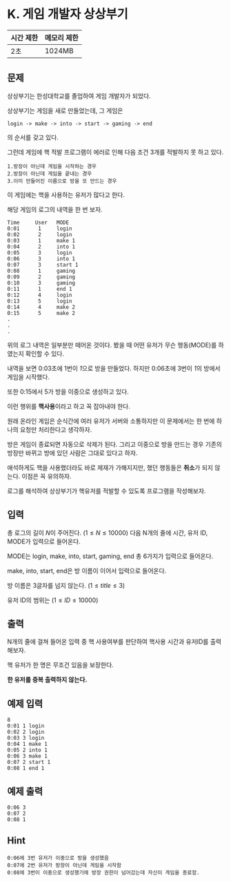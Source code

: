 # K. 게임 개발자 상상부기

| 시간 제한 | 메모리 제한 |
| --- | --- |
| 2초 | 1024MB |

## 문제
상상부기는 한성대학교를 졸업하여 게임 개발자가 되었다.

상상부기는 게임을 새로 만들었는데, 그 게임은
```
login -> make -> into -> start -> gaming -> end
```
의 순서를 갖고 있다.

그런데 게임에 핵 적발 프로그램이 에러로 인해 다음 조건 3개를 적발하지 못 하고 있다.

    1.방장이 아닌데 게임을 시작하는 경우
    2.방장이 아닌데 게임을 끝내는 경우
    3.이미 만들어진 이름으로 방을 또 만드는 경우

이 게임에는 핵을 사용하는 유저가 많다고 한다.

해당 게임의 로그의 내역을 한 번 보자.
```
Time     User   MODE
0:01      1     login 
0:02      2     login
0:03      1     make 1
0:04      2     into 1
0:05      3     login
0:06      3     into 1
0:07      3     start 1
0:08      1     gaming 
0:09      2     gaming
0:10      3     gaming 
0:11      1     end 1
0:12      4     login
0:13      5     login
0:14      4     make 2
0:15      5     make 2
.
.
.
```
위의 로그 내역은 일부분만 떼어온 것이다.
봤을 때 어떤 유저가 무슨 행동(MODE)를 하였는지 확인할 수 있다.

내역을 보면 0:03초에 1번이 *1*으로 방을 만들었다. 
하지만 0:06초에 3번이 *1*의 방에서 게임을 시작했다.

또한 0:15에서 5가 방을 이중으로 생성하고 있다.

이런 행위를 **핵사용**이라고 하고 꼭 잡아내야 한다.

원래 온라인 게임은 순식간에 여러 유저가 서버와 소통하지만 이 문제에서는 한 번에 하나의 요청만 처리한다고 생각하자.

방은 게임이 종료되면 자동으로 삭제가 된다.
그리고 이중으로 방을 만드는 경우 기존의 방장만 바뀌고 방에 있던 사람은 그대로 있다고 하자.

애석하게도 핵을 사용했더라도 바로 제재가 가해지지만, 했던 행동들은 **취소**가 되지 않는다. 이점은 꼭 유의하자.

로그를 해석하여 상상부기가 핵유저를 적발할 수 있도록 프로그램을 작성해보자.

## 입력
총 로그의 길이 $N$이 주어진다.
$(1 \leq N \leq 10000)$
다음 N개의 줄에 시간, 유저 ID, MODE가 입력으로 들어온다.

MODE는 login, make, into, start, gaming, end 총 6가지가 입력으로 들어온다.

make, into, start, end은 방 이름이 이어서 입력으로 들어온다.

방 이름은 3글자를 넘지 않는다.  $(1 \leq title \leq 3)$

유저 ID의 범위는 $(1 \leq ID \leq 10000)$

## 출력
N개의 줄에 걸쳐 들어온 입력 중 핵 사용여부를 판단하여 핵사용 시간과 유저ID를 출력해보자.

핵 유저가 한 명은 무조건 있음을 보장한다.

**한 유저를 중복 출력하지 않는다.**
## 예제 입력

```
8
0:01 1 login
0:02 2 login
0:03 3 login
0:04 1 make 1
0:05 2 into 1
0:06 3 make 1
0:07 2 start 1
0:08 1 end 1 
```

## 예제 출력

```
0:06 3
0:07 2
0:08 1
```

## Hint
```
0:06에 3번 유저가 이중으로 방을 생성했음
0:07에 2번 유저가 방장이 아닌데 게임을 시작함
0:08에 3번이 이중으로 생성했기에 방장 권한이 넘어갔는데 자신이 게임을 종료함.
```
